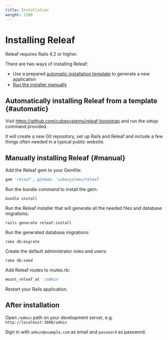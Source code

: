 ```yaml
---
title: Installation
weight: 1100
---
```


# Installing Releaf

Releaf requires Rails 4.2 or higher.

There are two ways of installing Releaf:

* Use a prepared [automatic installation template](#automatic) to generate a new application
* [Run the installer manually](#manual)

## Automatically installing Releaf from a template {#automatic}

Visit <https://github.com/cubesystems/releaf-bootstrap> and run the setup command provided.

It will create a new Git repository, set up Rails and Releaf and include a few things often needed in a typical public website.

## Manually installing Releaf {#manual}

Add the Releaf gem to your Gemfile:

```ruby
gem 'releaf', github: 'cubesystems/releaf'
```

Run the bundle command to install the gem:

```console
bundle install
```

Run the Releaf installer that will generate all the needed files and database migrations:

```console
rails generate releaf:install
```

Run the generated database migrations:

```console
rake db:migrate
```

Create the default administrator roles and users:

```console
rake db:seed
```

Add Releaf routes to routes.rb:

```ruby
mount_releaf_at '/admin'
```

Restart your Rails application.


## After installation

Open `/admin` path on your development server, e.g. `http://localhost:3000/admin`

Sign in with `admin@example.com` as email and `password` as password.



